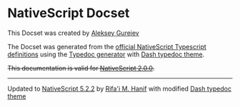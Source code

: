 NativeScript Docset
=======================

This Docset was created by [Aleksey Gureiev](https://github.com/alg)

The Docset was generated from the [official NativeScript Typescript
definitions](https://github.com/NativeScript/NativeScript/) using the
[Typedoc generator](http://typedoc.io/) with [Dash typedoc
theme](https://github.com/alg/typedoc-dash-theme).

~~This documentation is valid for [NativeScript 2.0.0](http://nativescript.org).~~

---

Updated to [NativeScript 5.2.2](http://nativescript.org) by [Rifa'i M. Hanif](https://github.com/hanreev) with modified [Dash typedoc
theme](https://github.com/alg/typedoc-dash-theme)
